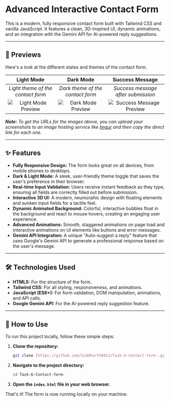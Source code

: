 # Advanced Interactive Contact Form

This is a modern, fully responsive contact form built with Tailwind CSS and vanilla JavaScript. It features a clean, 3D-inspired UI, dynamic animations, and an integration with the Gemini API for AI-powered reply suggestions.

---

## 📸 Previews

Here's a look at the different states and themes of the contact form.

| Light Mode | Dark Mode | Success Message |
| :---: | :---: | :---: |
| *Light theme of the contact form* | *Dark theme of the contact form* | *Success message after submission* |
| ![Light Mode Preview](https://postimg.cc/4KHRKgbg) | ![Dark Mode Preview](https://postimg.cc/gXv9DHTt) | ![Success Message Preview](https://postimg.cc/BLW9HVM1) |

***Note:*** *To get the URLs for the images above, you can upload your screenshots to an image hosting service like [Imgur](https://imgur.com/upload) and then copy the direct link for each one.*

---

## ✨ Features

* **Fully Responsive Design:** The form looks great on all devices, from mobile phones to desktops.
* **Dark & Light Mode:** A sleek, user-friendly theme toggle that saves the user's preference in their browser.
* **Real-time Input Validation:** Users receive instant feedback as they type, ensuring all fields are correctly filled out before submission.
* **Interactive 3D UI:** A modern, neumorphic design with floating elements and sunken input fields for a tactile feel.
* **Dynamic Animated Background:** Colorful, interactive bubbles float in the background and react to mouse hovers, creating an engaging user experience.
* **Advanced Animations:** Smooth, staggered animations on page load and interactive animations on UI elements like buttons and error messages.
* **Gemini API Integration:** A unique "Auto-suggest a reply" feature that uses Google's Gemini API to generate a professional response based on the user's message.

---

## 🛠️ Technologies Used

* **HTML5:** For the structure of the form.
* **Tailwind CSS:** For all styling, responsiveness, and animations.
* **JavaScript (ES6+):** For form validation, DOM manipulation, animations, and API calls.
* **Google Gemini API:** For the AI-powered reply suggestion feature.

---

## 🚀 How to Use

To run this project locally, follow these simple steps:

1.  **Clone the repository:**
    ```bash
    git clone [https://github.com/Siddharth8912/Task-6-Contact-form-.git](https://github.com/Siddharth8912/Task-6-Contact-form-.git)
    ```

2.  **Navigate to the project directory:**
    ```bash
    cd Task-6-Contact-form-
    ```

3.  **Open the `index.html` file in your web browser.**

That's it! The form is now running locally on your machine.
